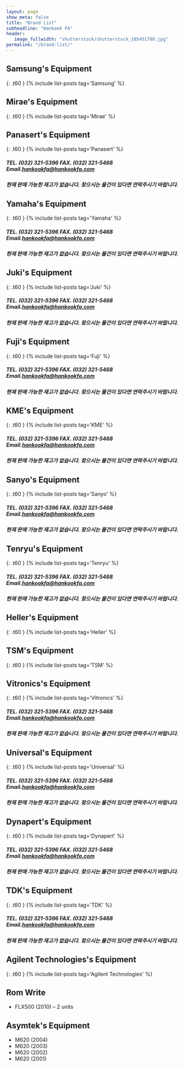 ```yaml
---
layout: page
show_meta: false
title: "Brand List"
subheadline: "Hankook FA"
header:
   image_fullwidth: "shutterstock/shutterstock_105451790.jpg"
permalink: "/brand-list/"
---
```


## Samsung's Equipment ##
{: .t60 }
{% include list-posts tag='Samsung' %}

## Mirae's Equipment ##
{: .t60 }
{% include list-posts tag='Mirae' %}

## Panasert's Equipment ##
{: .t60 }
{% include list-posts tag='Panasert' %}
##### TEL. (032) 321-5396  FAX. (032) 321-5468  Email.[hankookfa@hankookfa.com](mailto:hankookfa@hankookfa.com) #####

##### 현재 판매 가능한 재고가 없습니다. 찾으시는 물건이 있다면 연락주시기 바랍니다. #####

## Yamaha's Equipment ##
{: .t60 }
{% include list-posts tag='Yamaha' %}
##### TEL. (032) 321-5396  FAX. (032) 321-5468  Email.[hankookfa@hankookfa.com](mailto:hankookfa@hankookfa.com) #####

##### 현재 판매 가능한 재고가 없습니다. 찾으시는 물건이 있다면 연락주시기 바랍니다. #####

## Juki's Equipment ##
{: .t60 }
{% include list-posts tag='Juki' %}
##### TEL. (032) 321-5396  FAX. (032) 321-5468  Email.[hankookfa@hankookfa.com](mailto:hankookfa@hankookfa.com) #####

##### 현재 판매 가능한 재고가 없습니다. 찾으시는 물건이 있다면 연락주시기 바랍니다. #####

## Fuji's Equipment ##
{: .t60 }
{% include list-posts tag='Fuji' %}
##### TEL. (032) 321-5396  FAX. (032) 321-5468  Email.[hankookfa@hankookfa.com](mailto:hankookfa@hankookfa.com) #####

##### 현재 판매 가능한 재고가 없습니다. 찾으시는 물건이 있다면 연락주시기 바랍니다. #####

## KME's Equipment ##
{: .t60 }
{% include list-posts tag='KME' %}
##### TEL. (032) 321-5396  FAX. (032) 321-5468  Email.[hankookfa@hankookfa.com](mailto:hankookfa@hankookfa.com) #####

##### 현재 판매 가능한 재고가 없습니다. 찾으시는 물건이 있다면 연락주시기 바랍니다. #####

## Sanyo's Equipment ##
{: .t60 }
{% include list-posts tag='Sanyo' %}
##### TEL. (032) 321-5396  FAX. (032) 321-5468  Email.[hankookfa@hankookfa.com](mailto:hankookfa@hankookfa.com) #####

##### 현재 판매 가능한 재고가 없습니다. 찾으시는 물건이 있다면 연락주시기 바랍니다. #####

## Tenryu's Equipment ##
{: .t60 }
{% include list-posts tag='Tenryu' %}
##### TEL. (032) 321-5396  FAX. (032) 321-5468  Email.[hankookfa@hankookfa.com](mailto:hankookfa@hankookfa.com) #####

##### 현재 판매 가능한 재고가 없습니다. 찾으시는 물건이 있다면 연락주시기 바랍니다. #####

## Heller's Equipment ##
{: .t60 }
{% include list-posts tag='Heller' %}

## TSM's Equipment ##
{: .t60 }
{% include list-posts tag='TSM' %}

## Vitronics's Equipment ##
{: .t60 }
{% include list-posts tag='Vitronics' %}
##### TEL. (032) 321-5396  FAX. (032) 321-5468  Email.[hankookfa@hankookfa.com](mailto:hankookfa@hankookfa.com) #####

##### 현재 판매 가능한 재고가 없습니다. 찾으시는 물건이 있다면 연락주시기 바랍니다. #####

## Universal's Equipment ##
{: .t60 }
{% include list-posts tag='Universal' %}
##### TEL. (032) 321-5396  FAX. (032) 321-5468  Email.[hankookfa@hankookfa.com](mailto:hankookfa@hankookfa.com) #####

##### 현재 판매 가능한 재고가 없습니다. 찾으시는 물건이 있다면 연락주시기 바랍니다. #####

## Dynapert's Equipment ##
{: .t60 }
{% include list-posts tag='Dynapert' %}
##### TEL. (032) 321-5396  FAX. (032) 321-5468  Email.[hankookfa@hankookfa.com](mailto:hankookfa@hankookfa.com) #####

##### 현재 판매 가능한 재고가 없습니다. 찾으시는 물건이 있다면 연락주시기 바랍니다. #####

## TDK's Equipment ##
{: .t60 }
{% include list-posts tag='TDK' %}
##### TEL. (032) 321-5396  FAX. (032) 321-5468  Email.[hankookfa@hankookfa.com](mailto:hankookfa@hankookfa.com) #####

##### 현재 판매 가능한 재고가 없습니다. 찾으시는 물건이 있다면 연락주시기 바랍니다. #####

## Agilent Technologies's Equipment ##
{: .t60 }
{% include list-posts tag='Agilent Technologies' %}

## Rom Write ##        

- FLX500 (2010) – 2 units

## Asymtek's Equipment ##

- M620 (2004)
- M620 (2003)
- M620 (2002)
- M620 (2001)
